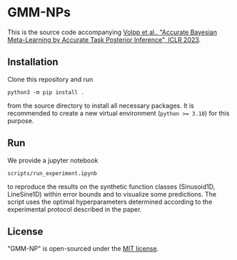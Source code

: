 # GMM-NPs
This is the source code accompanying [Volpp et al., "Accurate Bayesian Meta-Learning by Accurate Task Posterior Inference", ICLR 2023](https://openreview.net/forum?id=sb-IkS8DQw2).

## Installation
Clone this repository and run

```python3 -m pip install .```

from the source directory to install all necessary packages.
It is recommended to create a new virtual environment (``python >= 3.10``) for this purpose.

## Run
We provide a jupyter notebook 

```scripts/run_experiment.ipynb```

to reproduce the results on the synthetic function classes (Sinusoid1D, LineSine1D) within error bounds and to visualize some predictions. 
The script uses the optimal hyperparameters determined according to the experimental protocol described in the paper.

## License
"GMM-NP" is open-sourced under the [MIT license](LICENSE).